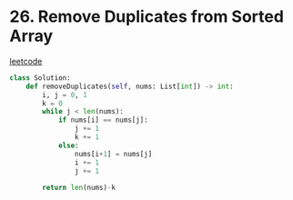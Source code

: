 # 26. Remove Duplicates from Sorted Array
[leetcode](https://leetcode.com/problems/remove-duplicates-from-sorted-array/description/)

```python
class Solution:
    def removeDuplicates(self, nums: List[int]) -> int:
        i, j = 0, 1
        k = 0
        while j < len(nums):
            if nums[i] == nums[j]:
                j += 1
                k += 1
            else:
                nums[i+1] = nums[j]
                i += 1
                j += 1
        
        return len(nums)-k
```